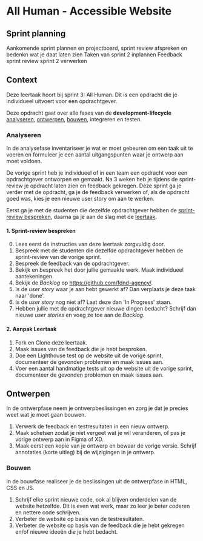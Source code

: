 # All Human - Accessible Website

## Sprint planning


<!-- Ontwerp en maak voor een opdrachtgever een component/pagina/site toegankelijk volgens WCAG richtlijnen. -->



Aankomende sprint plannen en projectboard, sprint review afspreken en bedenkn wat je daat laten zien
Taken van sprint 2 inplannen
Feedback sprint review sprint 2 verwerken





## Context

Deze leertaak hoort bij sprint 3: All Human. 
Dit is een opdracht die je individueel uitvoert voor een opdrachtgever.







Deze opdracht gaat over alle fases van de **development-lifecycle** [analyseren](#analyseren), [ontwerpen](#ontwerpen), [bouwen](#bouwen), integreren en testen.




### Analyseren

In de analysefase inventariseer je wat er moet gebeuren om een taak uit te voeren en formuleer je een aantal uitgangspunten waar je ontwerp aan moet voldoen.

De vorige sprint heb je individueel of in een team een opdracht voor een opdrachtgever ontworpen en gemaakt. Na 3 weken heb je tijdens de sprint-review je opdracht laten zien en feedback gekregen. Deze sprint ga je verder met de opdracht, ga je de feedback verwerken of, als de opdracht goed was, kies je een nieuwe user story om aan te werken. 

Eerst ga je met de studenten die dezelfde opdrachtgever hebben de [sprint-review bespreken](#1-sprint-review-bespreken), daarna ga je aan de slag met de [leertaak](#2-aanpak-leertaak). 


#### 1. Sprint-review bespreken

0. Lees eerst de instructies van deze leertaak zorgvuldig door.
1. Bespreek met de studenten die dezelfde opdrachtgever hebben de sprint-review van de vorige sprint.
2. Bespreek de feedback van de opdrachtgever.
3. Bekijk en bespreek het door jullie gemaakte werk. Maak individueel aantekeningen.
4. Bekijk de _Backlog_ op https://github.com/fdnd-agency/.
5. Is de _user story_ waar je aan hebt gewerkt af? Dan verplaats je deze taak naar 'done'.
6. Is de _user story_ nog niet af? Laat deze dan 'In Progress' staan.
7. Hebben jullie met de opdrachtgever nieuwe dingen bedacht? Schrijf dan nieuwe _user stories_ en voeg ze toe aan de _Backlog_.


#### 2. Aanpak Leertaak

1. Fork en Clone deze leertaak.
2. Maak issues van de feedback die je hebt besproken.
3. Doe een Lighthouse test op de website uit de vorige sprint, documenteer de gevonden problemen en maak issues aan.
4. Voer een aantal handmatige tests uit op de website uit de vorige sprint, documenteer de gevonden problemen en maak issues aan.


## Ontwerpen

In de ontwerpfase neem je ontwerpbeslissingen en zorg je dat je precies weet wat je moet gaan bouwen.

1. Verwerk de feedback en testresultaten in een nieuw ontwerp.
2. Maak schetsen zodat je niet vergeet wat je wil veranderen, of pas je vorige ontwerp aan in Figma of XD.
3. Maak eerst een kopie van je ontwerp en bewaar de vorige versie. Schrijf annotaties (korte uitleg) bij de wijzigingen in je ontwerp. 


### Bouwen

In de bouwfase realiseer je de beslissingen uit de ontwerpfase in HTML, CSS en JS.

1. Schrijf elke sprint nieuwe code, ook al blijven onderdelen van de website hetzelfde. Dit is even wat werk, maar zo leer je beter coderen en nettere code schrijven.
2. Verbeter de website op basis van de testresultaten.
3. Verbeter de website op basis van de feedback die je hebt gekregen en/of nieuwe ideeën die je hebt bedacht.
   

